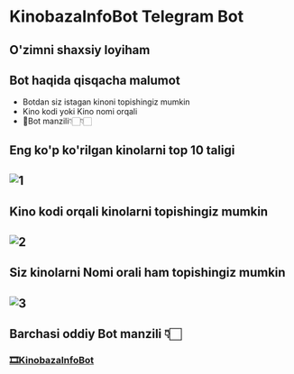 # KinobazaInfoBot Telegram Bot

## O'zimni shaxsiy loyiham

## Bot haqida qisqacha malumot
+ Botdan siz istagan kinoni topishingiz mumkin
+ Kino kodi yoki Kino nomi orqali
+ 🤖Bot manzili👇🏻👇🏻

## Eng ko'p ko'rilgan kinolarni top 10 taligi
![1](https://github.com/temirovuz/KinobazaInfoBot/assets/100820263/c58fc3a4-b6b6-471e-bc9b-896047b80a95)
---
## Kino kodi orqali kinolarni topishingiz mumkin
![2](https://github.com/temirovuz/KinobazaInfoBot/assets/100820263/6964cf95-b625-4386-b8c7-369ff2182351)
---
## Siz kinolarni Nomi orali ham topishingiz mumkin
![3](https://github.com/temirovuz/KinobazaInfoBot/assets/100820263/28362e6a-6b82-485e-8144-bd3c7850461b)
---
## Barchasi oddiy Bot manzili 👇🏻
### [🎞KinobazaInfoBot](https://t.me/KinoBazaInfoBot)



